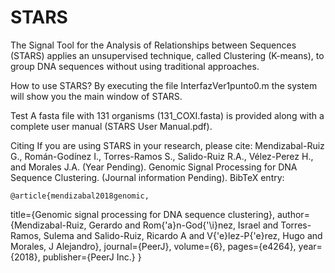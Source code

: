 # STARS
The Signal Tool for the Analysis of Relationships between Sequences (STARS) applies an unsupervised technique, called Clustering (K-means), to group DNA sequences without using traditional approaches.

How to use STARS?
    By executing the file InterfazVer1punto0.m the system will show you the main window of STARS.

Test
    A fasta file with 131 organisms (131_COXI.fasta) is provided along with a complete user manual (STARS User Manual.pdf).

Citing 
    If you are using STARS in your research, please cite:
	Mendizabal-Ruiz G., Román-Godínez I., Torres-Ramos S., Salido-Ruiz R.A., Vélez-Perez H., and Morales J.A. (Year Pending). Genomic Signal Processing for DNA Sequence Clustering. (Journal information Pending).
    BibTeX entry:

	@article{mendizabal2018genomic,
  title={Genomic signal processing for DNA sequence clustering},
  author={Mendizabal-Ruiz, Gerardo and Rom{\'a}n-God{\'\i}nez, Israel and Torres-Ramos, Sulema and Salido-Ruiz, Ricardo A and V{\'e}lez-P{\'e}rez, Hugo and Morales, J Alejandro},
  journal={PeerJ},
  volume={6},
  pages={e4264},
  year={2018},
  publisher={PeerJ Inc.}
}

